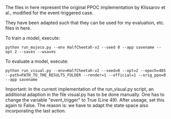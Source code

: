 The files in here represent the original PPOC implementation by Klissarov et al., modified for the event-triggered case.

They have been adapted such that they can be used for my evaluation, etc. files in here.

To train a model, execute: 

```setup
python run_mujoco.py --env HalfCheetah-v2 --seed 0 --app savename --opt 2 --saves --wsaves
```

To evaluate a model, execute:

```setup
python run_visual.py --env=HalfCheetah-v2 --seed=0 --opt=2 --epoch=485 --path=PATH_TO_THE_RESULTS_FOLDER --render=1 --official=1 --orig_ppo=0 --app savename
```

Important: In the current implementation of the run_visual.py script, an additional adaption in the file visual.py has to be done manually. One has to change the variable "event_trigger" to True (Line 49). After useage, set this again to False. The reason is: we have to adapt the state space also incorporating the last action.



